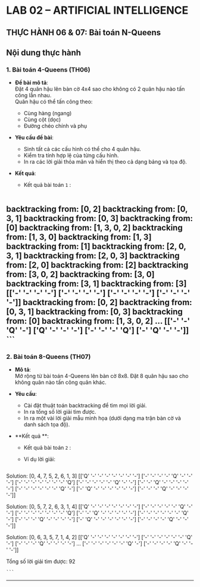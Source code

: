 #  LAB 02 – ARTIFICIAL INTELLIGENCE  
##  THỰC HÀNH 06 & 07: Bài toán N-Queens

##  Nội dung thực hành

### 1. Bài toán 4-Queens (TH06)

- **Đề bài mô tả**:  
  Đặt 4 quân hậu lên bàn cờ 4x4 sao cho không có 2 quân hậu nào tấn công lẫn nhau.  
  Quân hậu có thể tấn công theo:
  - Cùng hàng (ngang)
  - Cùng cột (dọc)
  - Đường chéo chính và phụ

- **Yêu cầu đề bài**:
  - Sinh tất cả các cấu hình có thể cho 4 quân hậu.
  - Kiểm tra tính hợp lệ của từng cấu hình.
  - In ra các lời giải thỏa mãn và hiển thị theo cả dạng bảng và tọa độ.

- **Kết quả**:
  - Kết quả bài toán `1` :

    ```
backtracking from: [0, 2]
backtracking from: [0, 3, 1]
backtracking from: [0, 3]
backtracking from: [0]
backtracking from: [1, 3, 0, 2]
backtracking from: [1, 3, 0]
backtracking from: [1, 3]
backtracking from: [1]
backtracking from: [2, 0, 3, 1]
backtracking from: [2, 0, 3]
backtracking from: [2, 0]
backtracking from: [2]
backtracking from: [3, 0, 2]
backtracking from: [3, 0]
backtracking from: [3, 1]
backtracking from: [3]
[['-' '-' '-' '-']
 ['-' '-' '-' '-']
 ['-' '-' '-' '-']
 ['-' '-' '-' '-']]
backtracking from: [0, 2]
backtracking from: [0, 3, 1]
backtracking from: [0, 3]
backtracking from: [0]
backtracking from: [1, 3, 0, 2]
...
[['-' '-' 'Q' '-']
 ['Q' '-' '-' '-']
 ['-' '-' '-' 'Q']
 ['-' 'Q' '-' '-']]
    ```
---

### 2. Bài toán 8-Queens (TH07)

- **Mô tả**:  
  Mở rộng từ bài toán 4-Queens lên bàn cờ 8x8. Đặt 8 quân hậu sao cho không quân nào tấn công quân khác.

- **Yêu cầu**:
  - Cài đặt thuật toán backtracking để tìm mọi lời giải.
  - In ra tổng số lời giải tìm được.
  - In ra một vài lời giải mẫu minh họa (dưới dạng ma trận bàn cờ và danh sách tọa độ).

- **Kết quả **:
  - Kết quả bài toán `2` :
  - Ví dụ lời giải:

    ```
Solution: [0, 4, 7, 5, 2, 6, 1, 3]
[['Q' '-' '-' '-' '-' '-' '-' '-']
 ['-' '-' '-' '-' 'Q' '-' '-' '-']
 ['-' '-' '-' '-' '-' '-' '-' 'Q']
 ['-' '-' '-' '-' '-' 'Q' '-' '-']
 ['-' '-' 'Q' '-' '-' '-' '-' '-']
 ['-' '-' '-' '-' '-' '-' 'Q' '-']
 ['-' 'Q' '-' '-' '-' '-' '-' '-']
 ['-' '-' '-' 'Q' '-' '-' '-' '-']]

Solution: [0, 5, 7, 2, 6, 3, 1, 4]
[['Q' '-' '-' '-' '-' '-' '-' '-']
 ['-' '-' '-' '-' '-' 'Q' '-' '-']
 ['-' '-' '-' '-' '-' '-' '-' 'Q']
 ['-' '-' 'Q' '-' '-' '-' '-' '-']
 ['-' '-' '-' '-' '-' '-' 'Q' '-']
 ['-' '-' '-' 'Q' '-' '-' '-' '-']
 ['-' 'Q' '-' '-' '-' '-' '-' '-']
 ['-' '-' '-' '-' 'Q' '-' '-' '-']]

Solution: [0, 6, 3, 5, 7, 1, 4, 2]
[['Q' '-' '-' '-' '-' '-' '-' '-']
 ['-' '-' '-' '-' '-' '-' 'Q' '-']
 ['-' '-' '-' 'Q' '-' '-' '-' '-']
...
 ['-' '-' '-' '-' '-' '-' 'Q' '-']
 ['-' '-' '-' '-' 'Q' '-' '-' '-']]

 Tổng số lời giải tìm được: 92

    ```
---




